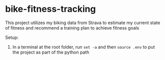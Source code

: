 # bike-fitness-tracking
This project utilizes my biking data from Strava to estimate my current state of fitness and recommend a training plan to achieve fitness goals

Setup:

1. In a terminal at the root folder, run `set -a` and then `source .env` to put the project as part of the python path
